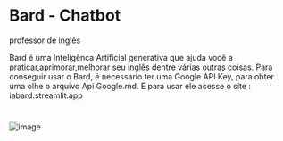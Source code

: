 # Bard - Chatbot 
professor de inglês 

Bard é uma Inteligênca Artificial generativa que ajuda você a praticar,aprimorar,melhorar seu inglês dentre várias outras coisas. Para conseguir usar o Bard, é necessario ter uma Google API Key, para obter uma olhe o arquivo Api Google.md. E para usar ele acesse o site : iabard.streamlit.app 
#
![image](https://github.com/FranciscoP7/Bard-Chatbot/assets/139173765/b185a425-b916-4a58-a52a-cf69a530ea2f)
